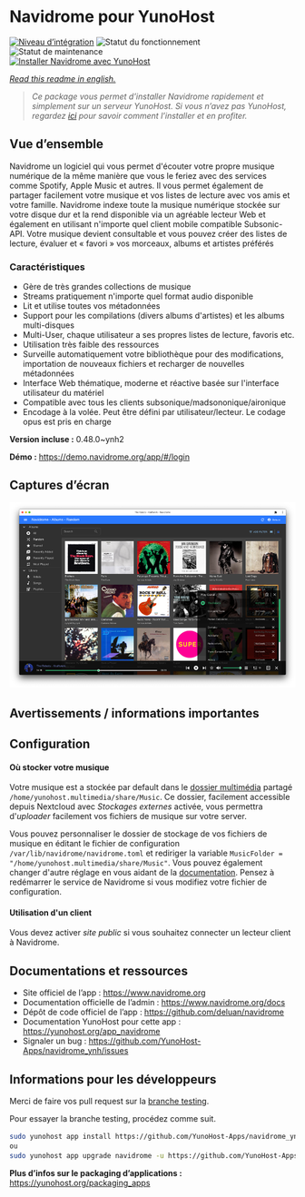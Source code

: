 <!--
N.B.: This README was automatically generated by https://github.com/YunoHost/apps/tree/master/tools/README-generator
It shall NOT be edited by hand.
-->

# Navidrome pour YunoHost

[![Niveau d’intégration](https://dash.yunohost.org/integration/navidrome.svg)](https://dash.yunohost.org/appci/app/navidrome) ![Statut du fonctionnement](https://ci-apps.yunohost.org/ci/badges/navidrome.status.svg) ![Statut de maintenance](https://ci-apps.yunohost.org/ci/badges/navidrome.maintain.svg)  
[![Installer Navidrome avec YunoHost](https://install-app.yunohost.org/install-with-yunohost.svg)](https://install-app.yunohost.org/?app=navidrome)

*[Read this readme in english.](./README.md)*

> *Ce package vous permet d’installer Navidrome rapidement et simplement sur un serveur YunoHost.
Si vous n’avez pas YunoHost, regardez [ici](https://yunohost.org/#/install) pour savoir comment l’installer et en profiter.*

## Vue d’ensemble

Navidrome un logiciel qui vous permet d'écouter votre propre musique numérique de la même manière que vous le feriez avec des services comme Spotify, Apple Music et autres. Il vous permet également de partager facilement votre musique et vos listes de lecture avec vos amis et votre famille.
Navidrome indexe toute la musique numérique stockée sur votre disque dur et la rend disponible via un agréable lecteur Web et également en utilisant n'importe quel client mobile compatible Subsonic-API. Votre musique devient consultable et vous pouvez créer des listes de lecture, évaluer et « favori » vos morceaux, albums et artistes préférés 

### Caractéristiques

- Gère de très grandes collections de musique
- Streams pratiquement n'importe quel format audio disponible
- Lit et utilise toutes vos métadonnées
- Support pour les compilations (divers albums d'artistes) et les albums multi-disques
- Multi-User, chaque utilisateur a ses propres listes de lecture, favoris etc.
- Utilisation très faible des ressources
- Surveille automatiquement votre bibliothèque pour des modifications, importation de nouveaux fichiers et recharger de nouvelles métadonnées
- Interface Web thématique, moderne et réactive basée sur l'interface utilisateur du matériel
- Compatible avec tous les clients subsonique/madsononique/aironique
- Encodage à la volée. Peut être défini par utilisateur/lecteur. Le codage opus est pris en charge 

**Version incluse :** 0.48.0~ynh2

**Démo :** https://demo.navidrome.org/app/#/login

## Captures d’écran

![Capture d’écran de Navidrome](./doc/screenshots/ss-desktop-player.png)

## Avertissements / informations importantes

## Configuration

#### Où stocker votre musique

Votre musique est a stockée par default dans le [dossier multimédia](https://github.com/YunoHost-Apps/yunohost.multimedia) partagé `/home/yunohost.multimedia/share/Music`. Ce dossier, facilement accessible depuis Nextcloud avec *Stockages externes* activée, vous permettra d'*uploader* facilement vos fichiers de musique sur votre server.

Vous pouvez personnaliser le dossier de stockage de vos fichiers de musique en éditant le fichier de configuration `/var/lib/navidrome/navidrome.toml` et rediriger la variable `MusicFolder = "/home/yunohost.multimedia/share/Music"`. Vous pouvez également changer d'autre réglage en vous aidant de la [documentation](https://www.navidrome.org/docs/usage/configuration-options/). Pensez à redémarrer le service de Navidrome si vous modifiez votre fichier de configuration. 

#### Utilisation d'un client

Vous devez activer *site public* si vous souhaitez connecter un lecteur client à Navidrome.

## Documentations et ressources

* Site officiel de l’app : <https://www.navidrome.org>
* Documentation officielle de l’admin : <https://www.navidrome.org/docs>
* Dépôt de code officiel de l’app : <https://github.com/deluan/navidrome>
* Documentation YunoHost pour cette app : <https://yunohost.org/app_navidrome>
* Signaler un bug : <https://github.com/YunoHost-Apps/navidrome_ynh/issues>

## Informations pour les développeurs

Merci de faire vos pull request sur la [branche testing](https://github.com/YunoHost-Apps/navidrome_ynh/tree/testing).

Pour essayer la branche testing, procédez comme suit.

``` bash
sudo yunohost app install https://github.com/YunoHost-Apps/navidrome_ynh/tree/testing --debug
ou
sudo yunohost app upgrade navidrome -u https://github.com/YunoHost-Apps/navidrome_ynh/tree/testing --debug
```

**Plus d’infos sur le packaging d’applications :** <https://yunohost.org/packaging_apps>